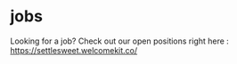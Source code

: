 # jobs
Looking for a job? Check out our open positions right here : https://settlesweet.welcomekit.co/
